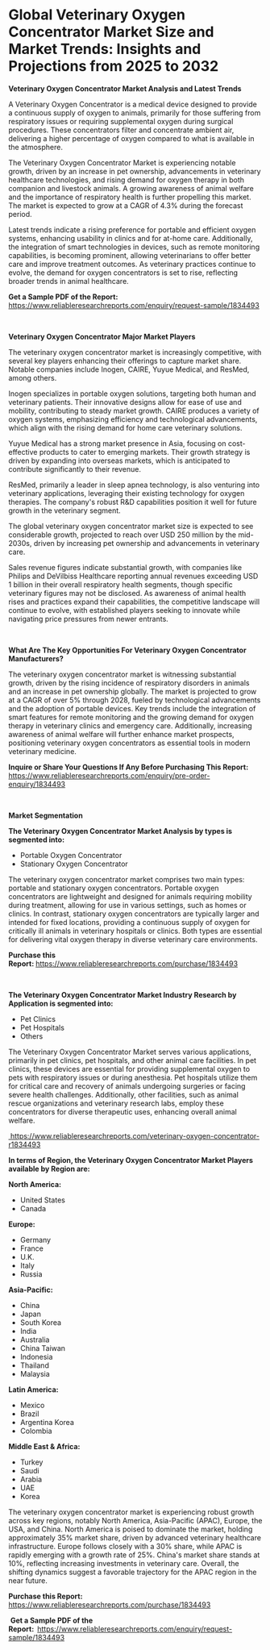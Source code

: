 <p><h1>Global Veterinary Oxygen Concentrator Market Size and Market Trends: Insights and Projections from 2025 to 2032</h1></p><p><strong>Veterinary Oxygen Concentrator Market Analysis and Latest Trends</strong></p>
<p><p>A Veterinary Oxygen Concentrator is a medical device designed to provide a continuous supply of oxygen to animals, primarily for those suffering from respiratory issues or requiring supplemental oxygen during surgical procedures. These concentrators filter and concentrate ambient air, delivering a higher percentage of oxygen compared to what is available in the atmosphere. </p><p>The Veterinary Oxygen Concentrator Market is experiencing notable growth, driven by an increase in pet ownership, advancements in veterinary healthcare technologies, and rising demand for oxygen therapy in both companion and livestock animals. A growing awareness of animal welfare and the importance of respiratory health is further propelling this market. The market is expected to grow at a CAGR of 4.3% during the forecast period. </p><p>Latest trends indicate a rising preference for portable and efficient oxygen systems, enhancing usability in clinics and for at-home care. Additionally, the integration of smart technologies in devices, such as remote monitoring capabilities, is becoming prominent, allowing veterinarians to offer better care and improve treatment outcomes. As veterinary practices continue to evolve, the demand for oxygen concentrators is set to rise, reflecting broader trends in animal healthcare.</p></p>
<p><strong>Get a Sample PDF of the Report:&nbsp;</strong> <a href="https://www.reliableresearchreports.com/enquiry/request-sample/1834493?utm_campaign=3581&utm_medium=2&utm_source=Github&utm_content=ia&utm_term=13042025&utm_id=veterinary-oxygen-concentrator">https://www.reliableresearchreports.com/enquiry/request-sample/1834493</a></p>
<p>&nbsp;</p>
<p><strong>Veterinary Oxygen Concentrator Major Market Players</strong></p>
<p><p>The veterinary oxygen concentrator market is increasingly competitive, with several key players enhancing their offerings to capture market share. Notable companies include Inogen, CAIRE, Yuyue Medical, and ResMed, among others. </p><p>Inogen specializes in portable oxygen solutions, targeting both human and veterinary patients. Their innovative designs allow for ease of use and mobility, contributing to steady market growth. CAIRE produces a variety of oxygen systems, emphasizing efficiency and technological advancements, which align with the rising demand for home care veterinary solutions.</p><p>Yuyue Medical has a strong market presence in Asia, focusing on cost-effective products to cater to emerging markets. Their growth strategy is driven by expanding into overseas markets, which is anticipated to contribute significantly to their revenue.</p><p>ResMed, primarily a leader in sleep apnea technology, is also venturing into veterinary applications, leveraging their existing technology for oxygen therapies. The company's robust R&D capabilities position it well for future growth in the veterinary segment.</p><p>The global veterinary oxygen concentrator market size is expected to see considerable growth, projected to reach over USD 250 million by the mid-2030s, driven by increasing pet ownership and advancements in veterinary care.</p><p>Sales revenue figures indicate substantial growth, with companies like Philips and DeVilbiss Healthcare reporting annual revenues exceeding USD 1 billion in their overall respiratory health segments, though specific veterinary figures may not be disclosed. As awareness of animal health rises and practices expand their capabilities, the competitive landscape will continue to evolve, with established players seeking to innovate while navigating price pressures from newer entrants.</p></p>
<p>&nbsp;</p>
<p><strong>What Are The Key Opportunities For Veterinary Oxygen Concentrator Manufacturers?</strong></p>
<p><p>The veterinary oxygen concentrator market is witnessing substantial growth, driven by the rising incidence of respiratory disorders in animals and an increase in pet ownership globally. The market is projected to grow at a CAGR of over 5% through 2028, fueled by technological advancements and the adoption of portable devices. Key trends include the integration of smart features for remote monitoring and the growing demand for oxygen therapy in veterinary clinics and emergency care. Additionally, increasing awareness of animal welfare will further enhance market prospects, positioning veterinary oxygen concentrators as essential tools in modern veterinary medicine.</p></p>
<p><strong>Inquire or Share Your Questions If Any Before Purchasing This Report:</strong> <a href="https://www.reliableresearchreports.com/enquiry/pre-order-enquiry/1834493?utm_campaign=3581&utm_medium=2&utm_source=Github&utm_content=ia&utm_term=13042025&utm_id=veterinary-oxygen-concentrator">https://www.reliableresearchreports.com/enquiry/pre-order-enquiry/1834493</a></p>
<p>&nbsp;</p>
<p><strong>Market Segmentation</strong></p>
<p><strong>The Veterinary Oxygen Concentrator Market Analysis by types is segmented into:</strong></p>
<p><ul><li>Portable Oxygen Concentrator</li><li>Stationary Oxygen Concentrator</li></ul></p>
<p><p>The veterinary oxygen concentrator market comprises two main types: portable and stationary oxygen concentrators. Portable oxygen concentrators are lightweight and designed for animals requiring mobility during treatment, allowing for use in various settings, such as homes or clinics. In contrast, stationary oxygen concentrators are typically larger and intended for fixed locations, providing a continuous supply of oxygen for critically ill animals in veterinary hospitals or clinics. Both types are essential for delivering vital oxygen therapy in diverse veterinary care environments.</p></p>
<p><strong>Purchase this Report:&nbsp;</strong><a href="https://www.reliableresearchreports.com/purchase/1834493?utm_campaign=3581&utm_medium=2&utm_source=Github&utm_content=ia&utm_term=13042025&utm_id=veterinary-oxygen-concentrator">https://www.reliableresearchreports.com/purchase/1834493</a></p>
<p>&nbsp;</p>
<p><strong>The Veterinary Oxygen Concentrator Market Industry Research by Application is segmented into:</strong></p>
<p><ul><li>Pet Clinics</li><li>Pet Hospitals</li><li>Others</li></ul></p>
<p><p>The Veterinary Oxygen Concentrator Market serves various applications, primarily in pet clinics, pet hospitals, and other animal care facilities. In pet clinics, these devices are essential for providing supplemental oxygen to pets with respiratory issues or during anesthesia. Pet hospitals utilize them for critical care and recovery of animals undergoing surgeries or facing severe health challenges. Additionally, other facilities, such as animal rescue organizations and veterinary research labs, employ these concentrators for diverse therapeutic uses, enhancing overall animal welfare.</p></p>
<p><a href="https://www.reliableresearchreports.com/veterinary-oxygen-concentrator-r1834493?utm_campaign=3581&utm_medium=2&utm_source=Github&utm_content=ia&utm_term=13042025&utm_id=veterinary-oxygen-concentrator">&nbsp;https://www.reliableresearchreports.com/veterinary-oxygen-concentrator-r1834493</a></p>
<p><strong>In terms of Region, the Veterinary Oxygen Concentrator Market Players available by Region are:</strong></p>
<p>
    <p> <strong> North America: </strong>
        <ul>
            <li>United States</li>
            <li>Canada</li>
        </ul>
        </p> 
    <p> <strong> Europe: </strong>
        <ul>
            <li>Germany</li>
            <li>France</li>
            <li>U.K.</li>
            <li>Italy</li>
            <li>Russia</li>
        </ul>
        </p> 
    <p> <strong> Asia-Pacific: </strong>
        <ul>
            <li>China</li>
            <li>Japan</li>
            <li>South Korea</li>
            <li>India</li>
            <li>Australia</li>
            <li>China Taiwan</li>
            <li>Indonesia</li>
            <li>Thailand</li>
            <li>Malaysia</li>
        </ul>
        </p> 
    <p> <strong> Latin America: </strong>
        <ul>
            <li>Mexico</li>
            <li>Brazil</li>
            <li>Argentina Korea</li>
            <li>Colombia</li>
        </ul>
        </p> 
    <p> <strong> Middle East & Africa: </strong>
        <ul>
            <li>Turkey</li>
            <li>Saudi</li>
            <li>Arabia</li>
            <li>UAE</li>
            <li>Korea</li>
        </ul>
    </p>
    </p>
<p><p>The veterinary oxygen concentrator market is experiencing robust growth across key regions, notably North America, Asia-Pacific (APAC), Europe, the USA, and China. North America is poised to dominate the market, holding approximately 35% market share, driven by advanced veterinary healthcare infrastructure. Europe follows closely with a 30% share, while APAC is rapidly emerging with a growth rate of 25%. China's market share stands at 10%, reflecting increasing investments in veterinary care. Overall, the shifting dynamics suggest a favorable trajectory for the APAC region in the near future.</p></p>
<p><strong>Purchase this Report: </strong><a href="https://www.reliableresearchreports.com/purchase/1834493?utm_campaign=3581&utm_medium=2&utm_source=Github&utm_content=ia&utm_term=13042025&utm_id=veterinary-oxygen-concentrator">https://www.reliableresearchreports.com/purchase/1834493</a></p>
<p>&nbsp;<strong>Get a Sample PDF of the Report:&nbsp;&nbsp;</strong><a href="https://www.reliableresearchreports.com/enquiry/request-sample/1834493?utm_campaign=3581&utm_medium=2&utm_source=Github&utm_content=ia&utm_term=13042025&utm_id=veterinary-oxygen-concentrator">https://www.reliableresearchreports.com/enquiry/request-sample/1834493</a></p>
<p><strong></strong></p>
<p><p></p><p></p><p></p></p>